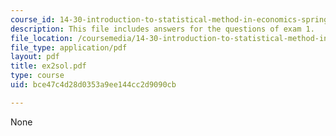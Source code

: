 ```yaml
---
course_id: 14-30-introduction-to-statistical-method-in-economics-spring-2006
description: This file includes answers for the questions of exam 1.
file_location: /coursemedia/14-30-introduction-to-statistical-method-in-economics-spring-2006/bce47c4d28d0353a9ee144cc2d9090cb_ex2sol.pdf
file_type: application/pdf
layout: pdf
title: ex2sol.pdf
type: course
uid: bce47c4d28d0353a9ee144cc2d9090cb

---
```

None